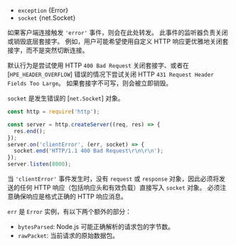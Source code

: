 <!-- YAML
added: v0.1.94
changes:
  - version: v6.0.0
    pr-url: https://github.com/nodejs/node/pull/4557
    description: The default action of calling `.destroy()` on the `socket`
                 will no longer take place if there are listeners attached
                 for `'clientError'`.
  - version: v9.4.0
    pr-url: https://github.com/nodejs/node/pull/17672
    description: The `rawPacket` is the current buffer that just parsed. Adding
                 this buffer to the error object of `'clientError'` event is to
                 make it possible that developers can log the broken packet.
  - version: v12.0.0
    pr-url: https://github.com/nodejs/node/pull/25605
    description: The default behavior will return a 431 Request Header
                 Fields Too Large if a HPE_HEADER_OVERFLOW error occurs.
-->

* `exception` {Error}
* `socket` {net.Socket}

如果客户端连接触发 `'error'` 事件，则会在此处转发。
此事件的监听器负责关闭或销毁底层套接字。
例如，用户可能希望使用自定义 HTTP 响应更优雅地关闭套接字，而不是突然切断连接。

默认行为是尝试使用 HTTP `400 Bad Request` 关闭套接字、或者在 [`HPE_HEADER_OVERFLOW`] 错误的情况下尝试关闭 HTTP `431 Request Header Fields Too Large`。 
如果套接字不可写，则会被立即销毁。

`socket` 是发生错误的 [`net.Socket`] 对象。

```js
const http = require('http');

const server = http.createServer((req, res) => {
  res.end();
});
server.on('clientError', (err, socket) => {
  socket.end('HTTP/1.1 400 Bad Request\r\n\r\n');
});
server.listen(8000);
```

当 `'clientError'` 事件发生时，没有 `request` 或 `response` 对象，因此必须将发送的任何 HTTP 响应（包括响应头和有效负载）直接写入 `socket` 对象。
必须注意确保响应是格式正确的 HTTP 响应消息。

`err` 是 `Error` 实例，有以下两个额外的部分：

+ `bytesParsed`: Node.js 可能正确解析的请求包的字节数。
+ `rawPacket`: 当前请求的原始数据包。


